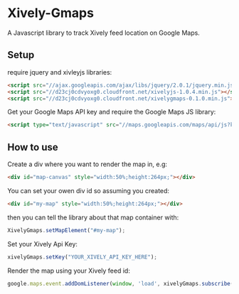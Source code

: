 # Xively-Gmaps

A Javascript library to track Xively feed location on Google Maps.

## Setup

require jquery and xivleyjs libraries:
```html
<script src="//ajax.googleapis.com/ajax/libs/jquery/2.0.1/jquery.min.js"></script>
<script src="//d23cj0cdvyoxg0.cloudfront.net/xivelyjs-1.0.4.min.js"></script>
<script src="//d23cj0cdvyoxg0.cloudfront.net/xivelygmaps-0.1.0.min.js"></script>
```
Get your Google Maps API key and require the Google Maps JS library:
```html
<script type="text/javascript" src="//maps.googleapis.com/maps/api/js?key={GOOGLE_API_KEY}sensor=false"></script>
```

## How to use

Create a div where you want to render the map in, e.g:
```html
<div id="map-canvas" style="width:50%;height:264px;"></div>
```
You can set your owen div id so assuming you created:
```html
<div id="my-map" style="width:50%;height:264px;"></div>
```
then you can tell the library about that map container with:
```javascript
XivelyGmaps.setMapElement("#my-map");
```

Set your Xively Api Key:
```javascript
xivelyGmaps.setKey("YOUR_XIVELY_API_KEY_HERE");
```

Render the map using your Xively feed id:
```javascript
google.maps.event.addDomListener(window, 'load', xivelyGmaps.subscribe("YOUR_XIVELY_FEED_ID"));
```
